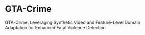 # GTA-Crime
GTA-Crime: Leveraging Synthetic Video and Feature-Level Domain Adaptation for Enhanced Fatal Violence Detection
